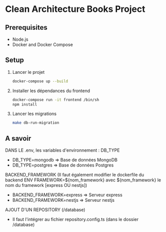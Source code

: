 # Clean Architecture Books Project

## Prerequisites

- Node.js
- Docker and Docker Compose

## Setup

1. Lancer le projet

   ```bash
   docker-compose up --build
   ```

2. Installer les dépendances du frontend

   ```bash
   docker-compose run -it frontend /bin/sh
   npm install 
   ```

3. Lancer les migrations

   ```bash
   make db-run-migration 
   ```

## A savoir

DANS LE .env, les variables d'environnement :
   DB_TYPE
   - DB_TYPE=mongodb => Base de données MongoDB
   - DB_TYPE=postgres => Base de données Postgres

   BACKEND_FRAMEWORK (Il faut également modifier le dockerfile du backend ENV FRAMEWORK=${nom_framework} avec ${nom_framework} le nom du framework [express OU nestjs])
   - BACKEND_FRAMEWORK=express => Serveur express
   - BACKEND_FRAMEWORK=nestjs => Serveur nestjs


AJOUT D'UN REPOSITORY (/database)
   - Il faut l'intégrer au fichier repository.config.ts (dans le dossier /database)

